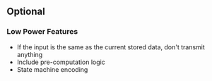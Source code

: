 ## Optional
### Low Power Features
- If the input is the same as the current stored data, don't transmit anything
- Include pre-computation logic
- State machine encoding
